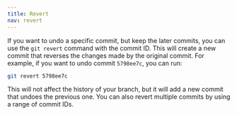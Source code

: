 ```yaml
---
title: Revert
nav: revert
---
```


If you want to undo a specific commit, but keep the later commits, you can use the ``git revert`` command with the commit ID. This will create a new commit that reverses the changes made by the original commit. For example, if you want to undo commit ``5798ee7c``, you can run:

```sh
git revert 5798ee7c
```

This will not affect the history of your branch, but it will add a new commit that undoes the previous one. You can also revert multiple commits by using a range of commit IDs.
